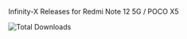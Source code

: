 Infinity-X Releases for Redmi Note 12 5G / POCO X5

![Total Downloads](https://img.shields.io/github/downloads/mayuresh2543/Infinity-X_stone/total)
